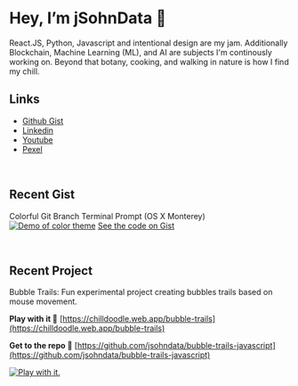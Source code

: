 # Hey, I’m jSohnData 👋
React.JS, Python, Javascript and intentional design are my jam. Additionally Blockchain, Machine Learning (ML), and AI are subjects I'm continously working on. Beyond that botany, cooking, and walking in nature is how I find my chill.

## Links
- [Github Gist](https://gist.github.com/jsohndata)
- [Linkedin](https://www.linkedin.com/in/jsohndata/)
- [Youtube](https://www.youtube.com/@jsohndata/videos)
- [Pexel](https://www.pexels.com/@j-sohn-477361429/)

<br>

## Recent Gist
Colorful Git Branch Terminal Prompt (OS X Monterey)
[![Demo of color theme](https://jsohndata.s3.amazonaws.com/images/github-readme/git-branch-colorful-135-14-162.png)](https://gist.github.com/jsohndata/7d5a252de861c2fe3c1eb4c4143be02d)
[See the code on Gist](https://gist.github.com/jsohndata/7d5a252de861c2fe3c1eb4c4143be02d)

<br>

## Recent Project
Bubble Trails: Fun experimental project creating bubbles trails based on mouse movement.

**Play with it 👾** [https://chilldoodle.web.app/bubble-trails](https://chilldoodle.web.app/bubble-trails) 

**Get to the repo 🚁** [https://github.com/jsohndata/bubble-trails-javascript](https://github.com/jsohndata/bubble-trails-javascript)

[![Play with it.](https://github.com/jsohndata/bubble-trails-javascript/blob/main/src/readme-bubble-trails.gif)](https://chilldoodle.web.app/bubble-trails)
